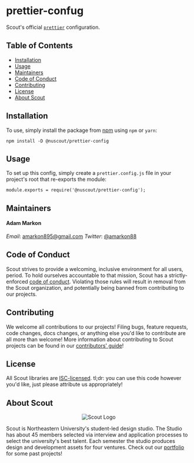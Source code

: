 # prettier-confug

Scout's official [`prettier`](https://prettier.io) configuration.

## Table of Contents

* [Installation](#installation)
* [Usage](#usage)
* [Maintainers](#maintainers)
* [Code of Conduct](#code-of-conduct)
* [Contributing](#contributing)
* [License](#license)
* [About Scout](#about-scout)

## Installation

To use, simply install the package from [npm](http://npm.im/@nuscout/prettier-config) using `npm` or `yarn`:

```
npm install -D @nuscout/prettier-config
```

## Usage

To set up this config, simply create a `prettier.config.js` file in your project's root that re-exports the module:

```
module.exports = require('@nuscout/prettier-config');
```

## Maintainers

#### Adam Markon

_Email_: [amarkon895@gmail.com](mailto:amarkon895@gmail.com)
_Twitter_: [@amarkon88](https://twitter.com/amarkon88)

## Code of Conduct

Scout strives to provide a welcoming, inclusive environment for all users, period. To hold ourselves accountable to that mission, Scout has a strictly-enforced [code of conduct](/CODE_OF_CONDUCT.md). Violating those rules will result in removal from the Scout organization, and potentially being banned from contributing to our projects.

## Contributing

We welcome all contributions to our projects! Filing bugs, feature requests, code changes, docs changes, or anything else you'd like to contribute are all more than welcome! More information about contributing to Scout projects can be found in our [contributors' guide](/CONTRIBUTING.md)!

## License

All Scout libraries are [ISC-licensed](/LICENSE). tl;dr: you can use this code however you'd like, just please attribute us appropriately!

## About Scout

<p  align="center">
  <img src="https://web.northeastern.edu/scout/wp-content/themes/scout/images/logo.png" alt="Scout Logo" />
</p>

Scout is Northeastern University's student-led design studio. The Studio has about 45 members selected via interview and application processes to select the university's best talent. Each semester the studio produces design and development assets for four ventures. Check out our [portfolio](https://web.northeastern.edu/scout/portfolio) for some past projects!
